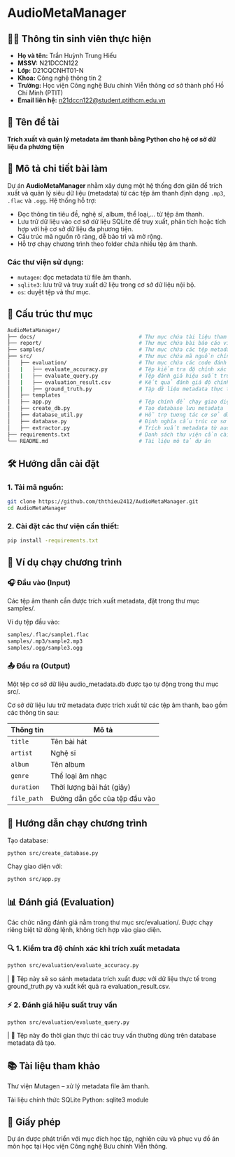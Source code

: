 # AudioMetaManager

## 👨‍🎓 Thông tin sinh viên thực hiện

- **Họ và tên:** Trần Huỳnh Trung Hiếu
- **MSSV:** N21DCCN122
- **Lớp:** D21CQCNHT01-N
- **Khoa:** Công nghệ thông tin 2
- **Trường:** Học viện Công nghệ Bưu chính Viễn thông cơ sở thành phố Hồ Chí Minh (PTIT)
- **Email liên hệ:** n21dccn122@student.ptithcm.edu.vn

## 📌 Tên đề tài

**Trích xuất và quản lý metadata âm thanh bằng Python cho hệ cơ sở dữ liệu đa phương tiện**

## 📝 Mô tả chi tiết bài làm

Dự án **AudioMetaManager** nhằm xây dựng một hệ thống đơn giản để trích xuất và quản lý siêu dữ liệu (metadata) từ các tệp âm thanh định dạng `.mp3`, `.flac` và `.ogg`. Hệ thống hỗ trợ:
- Đọc thông tin tiêu đề, nghệ sĩ, album, thể loại,... từ tệp âm thanh.
- Lưu trữ dữ liệu vào cơ sở dữ liệu SQLite để truy xuất, phân tích hoặc tích hợp với hệ cơ sở dữ liệu đa phương tiện.
- Cấu trúc mã nguồn rõ ràng, dễ bảo trì và mở rộng.
- Hỗ trợ chạy chương trình theo folder chứa nhiều tệp âm thanh.

### Các thư viện sử dụng:
- `mutagen`: đọc metadata từ file âm thanh.
- `sqlite3`: lưu trữ và truy xuất dữ liệu trong cơ sở dữ liệu nội bộ.
- `os`: duyệt tệp và thư mục.

## 📁 Cấu trúc thư mục

```bash
AudioMetaManager/
├── docs/                                 # Thư mục chứa tài liệu tham khảo
├── report/                               # Thư mục chứa bài báo cáo viết bằng LaTeX
├── samples/                              # Thư mục chứa các tệp metadata audio đầu vào
├── src/                                  # Thư mục chứa mã nguồn chính
│   ├── evaluation/                       # Thư mục chứa các code đánh giá kết quả
│   |   ├── evaluate_accuracy.py          # Tệp kiểm tra độ chính xác khi trích xuất dữ liệu
│   |   ├── evaluate_query.py             # Tệp đánh giá hiệu suất truy vấn trong cơ sở dữ liệu
│   |   ├── evaluation_result.csv         # Kết quả đánh giá độ chính xác khi trích xuất dữ liệu
│   |   ├── ground_truth.py               # Tập dữ liệu metadata thực tế dùng để kiểm tra tính chính xác
│   ├── templates                         
│   ├── app.py                            # Tệp chính để chạy giao diện chương trình chương trình
│   ├── create_db.py                      # Tạo database lưu metadata
│   ├── database_util.py                  # Hỗ trợ tương tác cơ sở dữ liệu
│   ├── database.py                       # Định nghĩa cấu trúc cơ sở dữ liệu
│   ├── extractor.py                      # Trích xuất metadata từ audio
├── requirements.txt                      # Danh sách thư viện cần cài đặt
└── README.md                             # Tài liệu mô tả dự án 
```

## 🛠️ Hướng dẫn cài đặt

### 1. Tải mã nguồn:
```bash
git clone https://github.com/ththieu2412/AudioMetaManager.git
cd AudioMetaManager
```

### 2. Cài đặt các thư viện cần thiết:
```bash
pip install -requirements.txt
```

## 🧪 Ví dụ chạy chương trình
### 🎧 Đầu vào (Input)
Các tệp âm thanh cần được trích xuất metadata, đặt trong thư mục samples/.

Ví dụ tệp đầu vào:

```bash
samples/.flac/sample1.flac
samples/.mp3/sample2.mp3
samples/.ogg/sample3.ogg
```

### 📤 Đầu ra (Output)
Một tệp cơ sở dữ liệu audio_metadata.db được tạo tự động trong thư mục src/.

Cơ sở dữ liệu lưu trữ metadata được trích xuất từ các tệp âm thanh, bao gồm các thông tin sau:

| Thông tin   | Mô tả                              |
| ----------- | ---------------------------------- |
| `title`     | Tên bài hát                        |
| `artist`    | Nghệ sĩ                            |
| `album`     | Tên album                          |
| `genre`     | Thể loại âm nhạc                   |
| `duration`  | Thời lượng bài hát (giây)          |
| `file_path` | Đường dẫn gốc của tệp đầu vào      |

## 🚀 Hướng dẫn chạy chương trình

Tạo database:

```bash
python src/create_database.py
```

Chạy giao diện với:

```bash
python src/app.py
```

## 📊 Đánh giá (Evaluation)
Các chức năng đánh giá nằm trong thư mục src/evaluation/. Được chạy riêng biệt từ dòng lệnh, không tích hợp vào giao diện.

### 🔍 1. Kiểm tra độ chính xác khi trích xuất metadata

```bash
python src/evaluation/evaluate_accuracy.py
```

| 📌 Tệp này sẽ so sánh metadata trích xuất được với dữ liệu thực tế trong ground_truth.py và xuất kết quả ra evaluation_result.csv.

### ⚡ 2. Đánh giá hiệu suất truy vấn

```bash
python src/evaluation/evaluate_query.py
```

| 📌 Tệp này đo thời gian thực thi các truy vấn thường dùng trên database metadata đã tạo.

## 📚 Tài liệu tham khảo

Thư viện Mutagen – xử lý metadata file âm thanh.

Tài liệu chính thức SQLite Python: sqlite3 module

## 📜 Giấy phép

Dự án được phát triển với mục đích học tập, nghiên cứu và phục vụ đồ án môn học tại Học viện Công nghệ Bưu chính Viễn thông.
